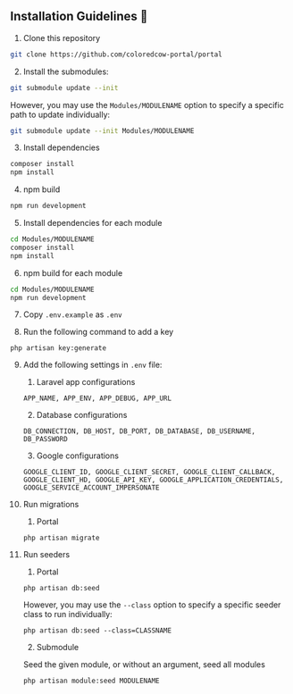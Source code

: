 ## Installation Guidelines :rocket:

1. Clone this repository
```sh
git clone https://github.com/coloredcow-portal/portal
```

2. Install the submodules:
```sh
git submodule update --init 
```
However, you may use the ```Modules/MODULENAME``` option to specify a specific path to update individually:

```sh
git submodule update --init Modules/MODULENAME
```

3. Install dependencies
```sh
composer install
npm install
```

4. npm build
```sh
npm run development
```

5. Install dependencies for each module
```sh
cd Modules/MODULENAME
composer install
npm install
```

6. npm build for each module
```sh
cd Modules/MODULENAME
npm run development
```  

7. Copy `.env.example` as `.env`

8. Run the following command to add a key
```
php artisan key:generate
```
9. Add the following settings in `.env` file:
    1. Laravel app configurations
    ```
    APP_NAME, APP_ENV, APP_DEBUG, APP_URL
    ```

    2. Database configurations
    ```
    DB_CONNECTION, DB_HOST, DB_PORT, DB_DATABASE, DB_USERNAME, DB_PASSWORD
    ```

    3. Google configurations
    ```
    GOOGLE_CLIENT_ID, GOOGLE_CLIENT_SECRET, GOOGLE_CLIENT_CALLBACK, GOOGLE_CLIENT_HD, GOOGLE_API_KEY, GOOGLE_APPLICATION_CREDENTIALS, GOOGLE_SERVICE_ACCOUNT_IMPERSONATE
    ```

10. Run migrations
    1. Portal
    ```
    php artisan migrate
    ```

11. Run seeders
    1. Portal
    ```
    php artisan db:seed
    ```
    However, you may use the ```--class``` option to specify a specific seeder class to run individually:
    ```
    php artisan db:seed --class=CLASSNAME
    ```
    2. Submodule

    Seed the given module, or without an argument, seed all modules
    ```
    php artisan module:seed MODULENAME
    ```